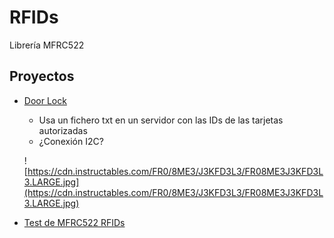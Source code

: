 # RFIDs

Librería MFRC522

## Proyectos

* [Door Lock](http://www.instructables.com/id/Wireless-RFID-Door-Lock-Using-Nodemcu/)

  * Usa un fichero txt en un servidor con las IDs de las tarjetas autorizadas
  * ¿Conexión I2C?

  ![https://cdn.instructables.com/FR0/8ME3/J3KFD3L3/FR08ME3J3KFD3L3.LARGE.jpg](https://cdn.instructables.com/FR0/8ME3/J3KFD3L3/FR08ME3J3KFD3L3.LARGE.jpg)

* [Test de MFRC522 RFIDs](http://www.instructables.com/id/MFRC522-RFID-Reader-Interfaced-With-NodeMCU/)
